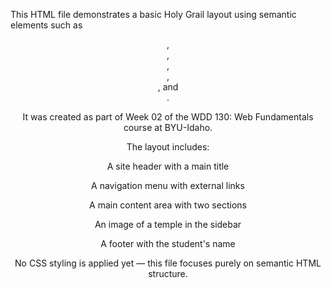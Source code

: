 This HTML file demonstrates a basic Holy Grail layout using semantic elements such as 

<header>, <nav>, <main>, <section>, <aside>, and <footer>.

It was created as part of Week 02 of the WDD 130: Web Fundamentals course at BYU-Idaho.

The layout includes:

A site header with a main title

A navigation menu with external links

A main content area with two sections

An image of a temple in the sidebar

A footer with the student's name

No CSS styling is applied yet — this file focuses purely on semantic HTML structure.
